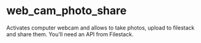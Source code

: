 # web_cam_photo_share
Activates computer webcam and allows to take photos, upload to filestack and share them. You'll need an API from Filestack. 
